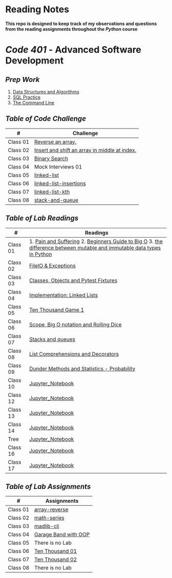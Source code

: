 # Reading Notes
**This repo is designed to keep track of my observations and questions from the reading assignments throughout the *Python* course**

# *Code 401* - Advanced Software Development
## *Prep Work*
1. [Data Structures and Algorithms](./DSA.md)
2. [SQL Practice](./SQL_Practice.md)
3. [The Command Line](./The_Command_Line.md)


## *Table of Code Challenge*

| #  | Challenge                                                |
|-|-|
| Class 01  | [Reverse an array.](https://github.com/qaisdw/data-structures-and-algorithms/tree/main/array-reverse) |
| Class 02  | [Insert and shift an array in middle at index.](https://github.com/qaisdw/data-structures-and-algorithms/tree/main/array-insert-shift) |
| Class 03  | [Binary Search](https://github.com/qaisdw/data-structures-and-algorithms/tree/main/array-binary-search) |
| Class 04  | Mock Interviews 01 |
| Class 05  | [linked-list](https://github.com/qaisdw/data-structures-and-algorithms/tree/main/linked-list) |
| Class 06  | [linked-list-insertions](https://github.com/qaisdw/data-structures-and-algorithms/tree/main/linked-list) |
| Class 07  | [linked-list-kth](https://github.com/qaisdw/data-structures-and-algorithms/tree/main/linked-list) |
| Class 08  | [stack-and-queue](https://github.com/qaisdw/data-structures-and-algorithms/tree/main/stack-and-queue) |





## *Table of Lab Readings*
| #  | Readings                                                |
|-|-|
| Class 01  | 1. [Pain and Suffering](./Pain_and_Suffering.md) 2. [Beginners Guide to Big O](./Guide_to_Big_O.md) 3. [the difference between mutable and immutable data types in Python](./mutable&immutable.md) |
| Class 02  |  [FileIO & Exceptions](./FileIO_&_Exceptions.md) |
| Class 03  |  [Classes, Objects and Pytest Fixtures](./Readings_Topic.md) |
| Class 04  |  [Implementation: Linked Lists](./Linked_Lists.md) |
| Class 05  |  [Ten Thousand Game 1](./Ten_Thousand_Game_1.md) |
| Class 06  |  [Scope, Big O notation and Rolling Dice](./Scope_Big_O_notation_Rolling_Dice.md) |
| Class 07  |  [Stacks and queues](./Stacks_and_queues.md) |
| Class 08  |  [List Comprehensions and Decorators](./Class08.md) |
| Class 09  |  [Dunder Methods and Statistics - Probability](./Class09.md) |
| Class 10  |  [Jupyter_Notebook](./Jupyter_Notebook.md) |
| Class 12  |  [Jupyter_Notebook](./Class_12.md) |
| Class 13  |  [Jupyter_Notebook](./Class-13.md) |
| Class 14  |  [Jupyter_Notebook](./Class-14.md) |
| Tree  |  [Jupyter_Notebook](./tree.md) |
| Class 16  |  [Jupyter_Notebook](./Class-16.md) |
| Class 17  |  [Jupyter_Notebook](./Class-17.md) |









## *Table of Lab Assignments*

| #  | Assignments                                                |
|-|-|
| Class 01  |  [array-reverse](https://github.com/qaisdw/snakes_cafe) |
| Class 02  |  [math-series](https://github.com/qaisdw/math-series) |
| Class 03  |  [madlib-cli](https://github.com/qaisdw/madlib-cli) |
| Class 04  |  [Garage Band with OOP](https://github.com/qaisdw/pythonic-garage-band) |
| Class 05  |  There is no Lab |
| Class 06  |  [Ten Thousand 01](https://github.com/qaisdw/ten_thousand) |
| Class 07  |  [Ten Thousand 02](https://github.com/qaisdw/ten_thousand) |
| Class 08  |  There is no Lab |













